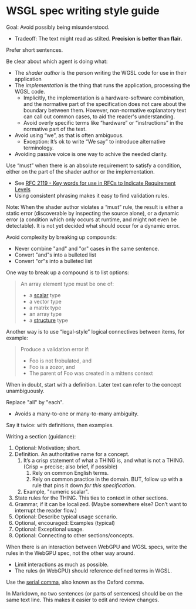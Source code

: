 # WSGL spec writing style guide

Goal:  Avoid possibly being misunderstood.
*   Tradeoff: The text might read as stilted.  **Precision is better than flair.**

Prefer short sentences.

Be clear about which agent is doing what:
*   The _shader author_ is the person writing the WGSL code for use in their application
*   The _implementation_ is the thing that runs the application, processing the WGSL code.
    *   Implicitly, the implementation is a hardware-software combination, and the
        normative part of the specification does not care about the boundary between them.
        However, non-normative explanatory text can call out common cases, to aid the
        reader's understanding.
    *   Avoid overly specific terms like “hardware” or “instructions” in the normative
        part of the text.
*   Avoid using “we”, as that is often ambiguous.
    *   Exception: It’s ok to write “We say” to introduce alternative terminology.
*   Avoiding passive voice is one way to achive the needed clarity.

Use “must” when there is an absolute requirement to satisfy a condition, either on the part of
the shader author or the implementation.
*   See  [RFC 2119 - Key words for use in RFCs to Indicate Requirement Levels](https://tools.ietf.org/html/rfc2119)
*   Using consistent phrasing makes it easy to find validation rules.

Note:  When the shader author violates a “must” rule,
the result is either a static error (discoverable by inspecting the source alone),
or a dynamic error (a condition which only occurs at runtime, and might not even be detectable).
It is not yet decided what should occur for a dynamic error.

Avoid complexity by breaking up compounds:
*   Never combine "and" and "or" cases in the same sentence.
*   Convert "and"s into a bulleted list
*   Convert "or"s into a bulleted list

One way to break up a compound is to list options:

> An array element type must be one of:
> *   a [scalar](https://gpuweb.github.io/gpuweb/wgsl.html#scalar) type
> *   a vector type
> *   a matrix type
> *   an array type
> *   a [structure](https://gpuweb.github.io/gpuweb/wgsl.html#structure) type

Another way is to use “legal-style” logical connectives between items, for example:

> Produce a validation error if:
> *   Foo is not frobulated, and
> *   Foo is a zozor, and
> *   The parent of Foo was created in a mittens context

When in doubt, start with a definition.
Later text can refer to the concept unambiguously.

Replace "all" by "each".
*   Avoids a many-to-one or many-to-many ambiguity.

Say it twice: with definitions, then examples.

Writing a section (guidance):
1. Optional: Motivation; short.
2. Definition.  An authoritative name for a concept.
    1. It’s a crisp statement of what a THING is, and what is not a THING. (Crisp = precise; also brief, if possible)
        1. Rely on common English terms.
        2. Rely on common practice in the domain. BUT, follow up with a rule that pins it down _for this specification_.
    2. Example, "numeric scalar".
3. State rules for the THING.  This ties to context in other sections.
4. Grammar, if it can be localized.  (Maybe somewhere else? Don’t want to interrupt the reader flow.)
5. Optional: Describe typical usage scenario.
6. Optional, encouraged: Examples (typical)
7. Optional: Exceptional usage.
8. Optional: Connecting to other sections/concepts.

When there is an interaction between WebGPU and WGSL specs,
write the rules in the WebGPU spec, not the other way around.
*   Limit interactions as much as possible.
*   The rules (in WebGPU) should reference defined terms in WGSL.

Use the [serial comma](https://en.wikipedia.org/wiki/Serial_comma), also known as the Oxford comma.

In Markdown, no two sentences (or parts of sentences) should be on the same text line.
This makes it easier to edit and review changes.
